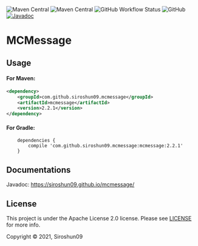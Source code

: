![Maven Central](https://img.shields.io/maven-central/v/com.github.siroshun09.mcmessage/mcmessage)
![Maven Central](https://img.shields.io/nexus/s/com.github.siroshun09.mcmessage/mcmessage?label=snapshot&server=https%3A%2F%2Foss.sonatype.org)
![GitHub Workflow Status](https://img.shields.io/github/workflow/status/Siroshun09/MCMessage/Java%20CI)
![GitHub](https://img.shields.io/github/license/Siroshun09/MCMessage)
[![Javadoc](https://img.shields.io/badge/javadoc-page-orange)](https://siroshun09.github.io/MCMessage/)

# MCMessage

## Usage

#### For Maven:

```xml
<dependency>
    <groupId>com.github.siroshun09.mcmessage</groupId>
    <artifactId>mcmessage</artifactId>
    <version>2.2.1</version>
</dependency>
```

#### For Gradle:

```
    dependencies {
        compile 'com.github.siroshun09.mcmessage:mcmessage:2.2.1'
    }
```

## Documentations

Javadoc: https://siroshun09.github.io/mcmessage/

## License

This project is under the Apache License 2.0 license. Please see [LICENSE](LICENSE) for more info.

Copyright © 2021, Siroshun09